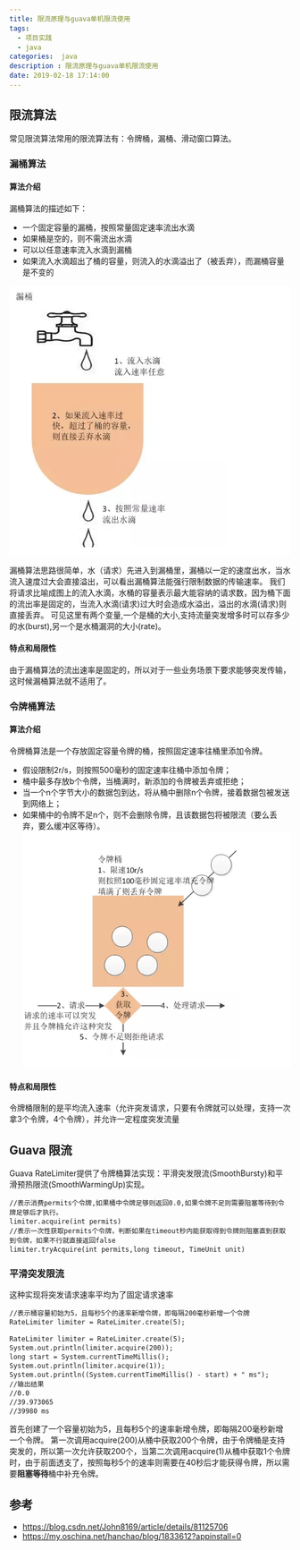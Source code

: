 ```yaml
---
title: 限流原理与guava单机限流使用
tags:
  - 项目实践
  - java
categories:  java
description : 限流原理与guava单机限流使用
date: 2019-02-18 17:14:00
---
```

## 限流算法
常见限流算法常用的限流算法有：令牌桶，漏桶、滑动窗口算法。
### 漏桶算法
#### 算法介绍
漏桶算法的描述如下：

- 一个固定容量的漏桶，按照常量固定速率流出水滴
- 如果桶是空的，则不需流出水滴
- 可以以任意速率流入水滴到漏桶
- 如果流入水滴超出了桶的容量，则流入的水滴溢出了（被丢弃），而漏桶容量是不变的

![](limit-single/1.png)

漏桶算法思路很简单，水（请求）先进入到漏桶里，漏桶以一定的速度出水，当水流入速度过大会直接溢出，可以看出漏桶算法能强行限制数据的传输速率。
我们将请求比喻成图上的流入水滴，水桶的容量表示最大能容纳的请求数，因为桶下面的流出率是固定的，当流入水滴(请求)过大时会造成水溢出，溢出的水滴(请求)则直接丢弃。
可见这里有两个变量,一个是桶的大小,支持流量突发增多时可以存多少的水(burst),另一个是水桶漏洞的大小(rate)。

#### 特点和局限性
由于漏桶算法的流出速率是固定的，所以对于一些业务场景下要求能够突发传输，这时候漏桶算法就不适用了。
### 令牌桶算法
#### 算法介绍
令牌桶算法是一个存放固定容量令牌的桶，按照固定速率往桶里添加令牌。
- 假设限制2r/s，则按照500毫秒的固定速率往桶中添加令牌；
- 桶中最多存放b个令牌，当桶满时，新添加的令牌被丢弃或拒绝；
- 当一个n个字节大小的数据包到达，将从桶中删除n个令牌，接着数据包被发送到网络上；
- 如果桶中的令牌不足n个，则不会删除令牌，且该数据包将被限流（要么丢弃，要么缓冲区等待）。
![](limit-single/2.png)

#### 特点和局限性
令牌桶限制的是平均流入速率（允许突发请求，只要有令牌就可以处理，支持一次拿3个令牌，4个令牌），并允许一定程度突发流量

## Guava 限流
Guava RateLimiter提供了令牌桶算法实现：平滑突发限流(SmoothBursty)和平滑预热限流(SmoothWarmingUp)实现。
```
//表示消费permits个令牌,如果桶中令牌足够则返回0.0,如果令牌不足则需要阻塞等待到令牌足够后才执行。
limiter.acquire(int permits)
//表示一次性获取permits个令牌，判断如果在timeout秒内能获取得到令牌则阻塞直到获取到令牌，如果不行就直接返回false
limiter.tryAcquire(int permits,long timeout, TimeUnit unit)
```

### 平滑突发限流
这种实现将突发请求速率平均为了固定请求速率
```
//表示桶容量初始为5，且每秒5个的速率新增令牌，即每隔200毫秒新增一个令牌
RateLimiter limiter = RateLimiter.create(5);
```
```
RateLimiter limiter = RateLimiter.create(5);
System.out.println(limiter.acquire(200));
long start = System.currentTimeMillis();
System.out.println(limiter.acquire(1));
System.out.println((System.currentTimeMillis() - start) + " ms");
//输出结果
//0.0
//39.973065
//39980 ms
```
首先创建了一个容量初始为5，且每秒5个的速率新增令牌，即每隔200毫秒新增一个令牌。
第一次调用acquire(200)从桶中获取200个令牌，由于令牌桶是支持突发的，所以第一次允许获取200个，当第二次调用acquire(1)从桶中获取1个令牌时，由于前面透支了，按照每秒5个的速率则需要在40秒后才能获得令牌，所以需要**阻塞等待**桶中补充令牌。
## 参考
- https://blog.csdn.net/John8169/article/details/81125706
- https://my.oschina.net/hanchao/blog/1833612?appinstall=0